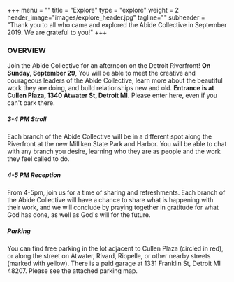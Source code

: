 +++
menu = ""
title = "Explore"
type = "explore"
weight = 2
header_image="images/explore_header.jpg"
tagline=""
subheader = "Thank you to all who came and explored the Abide Collective in September 2019. We are grateful to you!"
+++
### OVERVIEW

Join the Abide Collective for an afternoon on the Detroit Riverfront! **On Sunday, September 29**, You will be able to meet the creative and courageous leaders of the Abide Collective, learn more about the beautiful work they are doing, and build relationships new and old. **Entrance is at Cullen Plaza, 1340 Atwater St, Detroit MI.** Please enter here, even if you can't park there. 

##### 3-4 PM Stroll

Each branch of the Abide Collective will be in a different spot along the Riverfront at the new Milliken State Park and Harbor. You will be able to chat with any branch you desire, learning who they are as people and the work they feel called to do.

##### 4-5 PM Reception

From 4-5pm, join us for a time of sharing and refreshments. Each branch of the Abide Collective will have a chance to share what is happening with their work, and we will conclude by praying together in gratitude for what God has done, as well as God's will for the future. 

##### Parking

You can find free parking in the lot adjacent to Cullen Plaza (circled in red), or along the street on Atwater, Rivard, Riopelle, or other nearby streets (marked with yellow). There is a paid garage at 1331 Franklin St, Detroit MI 48207. Please see the attached parking map. 